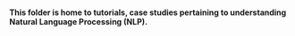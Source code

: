 #### This folder is home to tutorials, case studies pertaining to understanding Natural Language Processing (NLP). 
